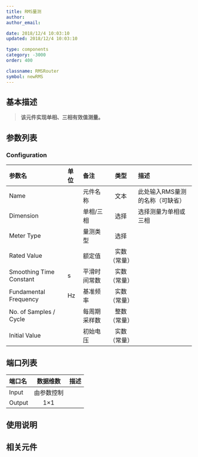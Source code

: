 ```yaml
---
title: RMS量测
author: 
author_email:

date: 2018/12/4 10:03:10
updated: 2018/12/4 10:03:10

type: components
category: -3000
order: 400

classname: RMSRouter
symbol: newRMS
---
```

## 基本描述


> **该元件实现单相、三相有效值测量。**

## 参数列表
### Configuration
| 参数名 | 单位 | 备注 | 类型 | 描述 |
| :--- | :--- | :--- | :--: | :--- |
| Name |  | 元件名称 | 文本 | 此处输入RMS量测的名称（可缺省） |
| Dimension |  | 单相/三相 | 选择 | 选择测量为单相或三相 |
| Meter Type |  | 量测类型 | 选择 |  |
| Rated Value |  | 额定值 | 实数（常量） |  |
| Smoothing Time Constant | s | 平滑时间常数 | 实数（常量） |  |
| Fundamental Frequency | Hz | 基准频率 | 实数（常量） |  |
| No. of Samples / Cycle |  | 每周期采样数 | 整数（常量） |  |
| Initial Value |  | 初始电压 | 实数（常量） |  |


## 端口列表

| 端口名 | 数据维数 | 描述 |
| :--- | :--:  | :--- |
| Input | 由参数控制 | |
| Output | 1×1 | |

## 使用说明



## 相关元件


